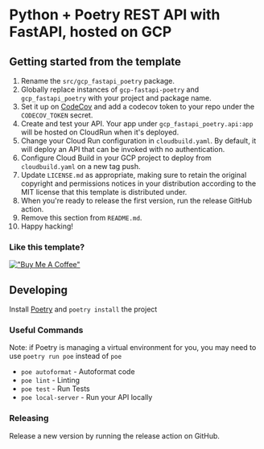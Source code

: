 # Python + Poetry REST API with FastAPI, hosted on GCP

## Getting started from the template
1. Rename the `src/gcp_fastapi_poetry` package.
1. Globally replace instances of `gcp-fastapi-poetry` and `gcp_fastapi_poetry` with your project and package name.
1. Set it up on [CodeCov](https://app.codecov.io/) and add a codecov token to your repo under the `CODECOV_TOKEN` secret.
1. Create and test your API. Your app under `gcp_fastapi_poetry.api:app` will be hosted on CloudRun when it's deployed.
1. Change your Cloud Run configuration in `cloudbuild.yaml`. By default, it will deploy an API that can be invoked with no authentication.
1. Configure Cloud Build in your GCP project to deploy from `cloudbuild.yaml` on a new tag push.
1. Update `LICENSE.md` as appropriate, making sure to retain the original copyright and permissions notices in your distribution according to the MIT license that this template is distributed under.
1. When you're ready to release the first version, run the release GitHub action.
1. Remove this section from `README.md`.
1. Happy hacking!

### Like this template?
[!["Buy Me A Coffee"](https://www.buymeacoffee.com/assets/img/custom_images/purple_img.png)](https://www.buymeacoffee.com/k2bd)


## Developing

Install [Poetry](https://python-poetry.org/) and `poetry install` the project

### Useful Commands

Note: if Poetry is managing a virtual environment for you, you may need to use `poetry run poe` instead of `poe`

- `poe autoformat` - Autoformat code
- `poe lint` - Linting
- `poe test` - Run Tests
- `poe local-server` - Run your API locally

### Releasing

Release a new version by running the release action on GitHub.
